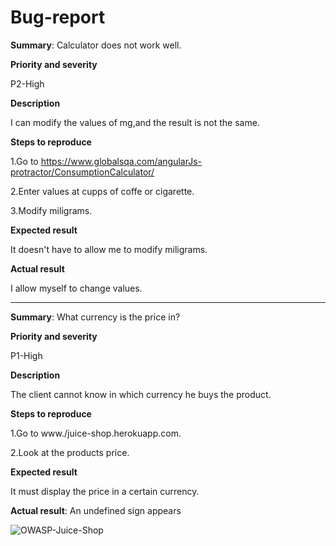 # Bug-report

**Summary**: Calculator does not work well.

**Priority and severity**

P2-High

 

**Description**

I can modify the values of mg,and the result is not the same.

 

**Steps to reproduce**

1.Go to https://www.globalsqa.com/angularJs-protractor/ConsumptionCalculator/ 

2.Enter values at cupps of coffe or cigarette.

3.Modify miligrams.

 

**Expected result**

It doesn't have to allow me to modify miligrams.

**Actual result**

I allow myself to change values.


-------------

**Summary**: What currency is the price in?

**Priority and severity**

P1-High

**Description**

The client cannot know in which currency he buys the product.

**Steps to reproduce**

1.Go to www./juice-shop.herokuapp.com.

2.Look at the products price.

**Expected result**

It must display the price in a certain currency.


**Actual result**: An undefined sign appears

![OWASP-Juice-Shop](https://user-images.githubusercontent.com/105298262/195380852-5cf1f6e7-7a26-492c-9a21-d5aac9f6f0a9.png)

